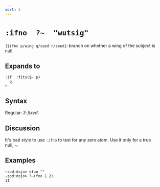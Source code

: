 ```yaml
---
sort: 3
---
```


# `:ifno  ?~  "wutsig"` 

`{$ifno p/wing q/seed r/seed}`: branch on whether a wing 
of the subject is null.
 
## Expands to

```
:if  :fits($~ p)
  q
r
```

## Syntax

Regular: *3-fixed*.

## Discussion

It's bad style to use `:ifno` to test for any zero atom.  Use it
only for a true null, `~`.

## Examples

```
~zod:dojo> =foo ""
~zod:dojo> ?~(foo 1 2)
11
```
